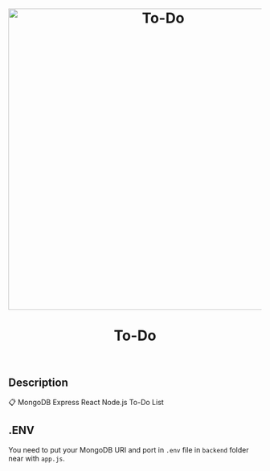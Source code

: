 <h1 align="center">
    <a href="https://github.com/I-Atlas/To-Do">
    <img src="https://imgur.com/cwY9caZ.png" width="600" alt="To-Do">
    </a>
    <br>
    <br>
    To-Do
    <br>
    <br>
</h1>


## Description
:clipboard: MongoDB Express React Node.js To-Do List

## .ENV
You need to put your MongoDB URI and port in `.env` file in `backend` folder near with `app.js`.
